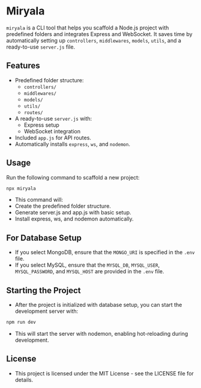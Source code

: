 # Miryala

`miryala` is a CLI tool that helps you scaffold a Node.js project with predefined folders and integrates Express and WebSocket. It saves time by automatically setting up `controllers`, `middlewares`, `models`, `utils`, and a ready-to-use `server.js` file.

## Features
- Predefined folder structure:
  - `controllers/`
  - `middlewares/`
  - `models/`
  - `utils/`
  - `routes/`
- A ready-to-use `server.js` with:
  - Express setup
  - WebSocket integration
- Included `app.js` for API routes.
- Automatically installs `express`, `ws`, and `nodemon`.

## Usage

Run the following command to scaffold a new project:
```bash
npx miryala
```
- This command will:
 - Create the predefined folder structure.
 - Generate server.js and app.js with basic setup.
 - Install express, ws, and nodemon automatically.

## For Database Setup

- If you select MongoDB, ensure that the `MONGO_URI` is specified in the `.env` file.
- If you select MySQL, ensure that the `MYSQL_DB`, `MYSQL_USER`, `MYSQL_PASSWORD`, and `MYSQL_HOST` are provided in the `.env` file.

## Starting the Project

- After the project is initialized with database setup, you can start the development server with:
```bash
npm run dev
```
- This will start the server with nodemon, enabling hot-reloading during development.

## License

- This project is licensed under the MIT License - see the LICENSE file for details.